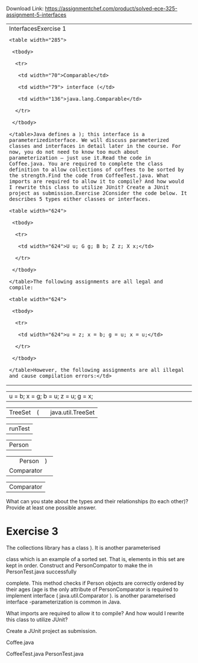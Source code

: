 Download Link: https://assignmentchef.com/product/solved-ece-325-assignment-5-interfaces
<br>
<table width="661">

 <tbody>

  <tr>

   <td width="661">InterfacesExercise 1

    <table width="285">

     <tbody>

      <tr>

       <td width="70">Comparable</td>

       <td width="79"> interface (</td>

       <td width="136">java.lang.Comparable</td>

      </tr>

     </tbody>

    </table>Java defines a ); this interface is a parameterizedinterface. We will discuss parameterized classes and interfaces in detail later in the course. For now, you do not need to know too much about parameterization — just use it.Read the code in Coffee.java. You are required to complete the class definition to allow collections of coffees to be sorted by the strength.Find the code from CoffeeTest.java. What imports are required to allow it to compile? And how would I rewrite this class to utilize JUnit? Create a JUnit project as submission.Exercise 2Consider the code below. It describes 5 types either classes or interfaces.

    <table width="624">

     <tbody>

      <tr>

       <td width="624">U u; G g; B b; Z z; X x;</td>

      </tr>

     </tbody>

    </table>The following assignments are all legal and compile:

    <table width="624">

     <tbody>

      <tr>

       <td width="624">u = z; x = b; g = u; x = u;</td>

      </tr>

     </tbody>

    </table>However, the following assignments are all illegal and cause compilation errors:</td>

  </tr>

 </tbody>

</table>

<table width="624">

 <tbody>

  <tr>

   <td width="624">u = b; x = g; b = u; z = u; g = x;</td>

  </tr>

 </tbody>

</table>

<table width="187">

 <tbody>

  <tr>

   <td width="50">TreeSet</td>

   <td width="21"> (</td>

   <td width="116">java.util.TreeSet</td>

  </tr>

 </tbody>

</table>

<table width="50">

 <tbody>

  <tr>

   <td width="50">runTest</td>

  </tr>

 </tbody>

</table>

<table width="44">

 <tbody>

  <tr>

   <td width="44">Person</td>

  </tr>

 </tbody>

</table>

<table width="70">

 <tbody>

  <tr>

   <td width="12"> </td>

   <td width="44">Person</td>

   <td width="14">)</td>

  </tr>

  <tr>

   <td colspan="3" width="70">Comparator</td>

  </tr>

 </tbody>

</table>

<table width="70">

 <tbody>

  <tr>

   <td width="70">Comparator</td>

  </tr>

 </tbody>

</table>

What can you state about the types and their relationships (to each other)? Provide at least one possible answer.

<h1>Exercise 3</h1>

The collections library has a class ). It is another parameterised

class which is an example of a sorted set. That is, elements in this set are kept in order. Construct  and PersonCompator to make the  in PersonTest.java successfully

complete. This method checks if Person objects are correctly ordered by their ages (age is the only attribute of PersonComparator is required to implement interface  ( java.util.Comparator ).  is another parameterised interface -parameterization is common in Java.

What imports are required to allow it to compile? And how would I rewrite this class to utilize JUnit?

Create a JUnit project as submission.

Coffee.java

CoffeeTest.java PersonTest.java